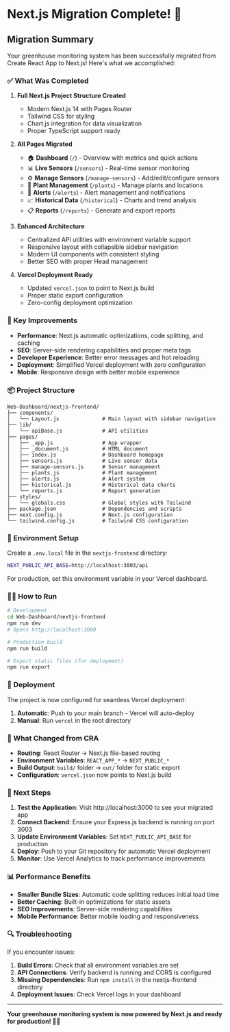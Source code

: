 # Next.js Migration Complete! 🎉

## Migration Summary

Your greenhouse monitoring system has been successfully migrated from Create React App to Next.js! Here's what we accomplished:

### ✅ What Was Completed

1. **Full Next.js Project Structure Created**
   - Modern Next.js 14 with Pages Router
   - Tailwind CSS for styling
   - Chart.js integration for data visualization
   - Proper TypeScript support ready

2. **All Pages Migrated**
   - 🏠 **Dashboard** (`/`) - Overview with metrics and quick actions
   - 📊 **Live Sensors** (`/sensors`) - Real-time sensor monitoring
   - ⚙️ **Manage Sensors** (`/manage-sensors`) - Add/edit/configure sensors
   - 🌱 **Plant Management** (`/plants`) - Manage plants and locations
   - 🚨 **Alerts** (`/alerts`) - Alert management and notifications  
   - 📈 **Historical Data** (`/historical`) - Charts and trend analysis
   - 📋 **Reports** (`/reports`) - Generate and export reports

3. **Enhanced Architecture**
   - Centralized API utilities with environment variable support
   - Responsive layout with collapsible sidebar navigation
   - Modern UI components with consistent styling
   - Better SEO with proper Head management

4. **Vercel Deployment Ready**
   - Updated `vercel.json` to point to Next.js build
   - Proper static export configuration
   - Zero-config deployment optimization

### 🚀 Key Improvements

- **Performance**: Next.js automatic optimizations, code splitting, and caching
- **SEO**: Server-side rendering capabilities and proper meta tags
- **Developer Experience**: Better error messages and hot reloading  
- **Deployment**: Simplified Vercel deployment with zero configuration
- **Mobile**: Responsive design with better mobile experience

### 📦 Project Structure

```
Web-Dashboard/nextjs-frontend/
├── components/
│   └── Layout.js              # Main layout with sidebar navigation
├── lib/
│   └── apiBase.js             # API utilities
├── pages/
│   ├── _app.js                # App wrapper
│   ├── _document.js           # HTML document
│   ├── index.js               # Dashboard homepage
│   ├── sensors.js             # Live sensor data
│   ├── manage-sensors.js      # Sensor management
│   ├── plants.js              # Plant management
│   ├── alerts.js              # Alert system
│   ├── historical.js          # Historical data charts
│   └── reports.js             # Report generation
├── styles/
│   └── globals.css            # Global styles with Tailwind
├── package.json               # Dependencies and scripts
├── next.config.js             # Next.js configuration
└── tailwind.config.js         # Tailwind CSS configuration
```

### 🔧 Environment Setup

Create a `.env.local` file in the `nextjs-frontend` directory:

```bash
NEXT_PUBLIC_API_BASE=http://localhost:3003/api
```

For production, set this environment variable in your Vercel dashboard.

### 🏃‍♂️ How to Run

```bash
# Development
cd Web-Dashboard/nextjs-frontend
npm run dev
# Opens http://localhost:3000

# Production build
npm run build

# Export static files (for deployment)
npm run export
```

### 🚀 Deployment

The project is now configured for seamless Vercel deployment:

1. **Automatic**: Push to your main branch - Vercel will auto-deploy
2. **Manual**: Run `vercel` in the root directory

### 🔄 What Changed from CRA

- **Routing**: React Router → Next.js file-based routing
- **Environment Variables**: `REACT_APP_*` → `NEXT_PUBLIC_*`
- **Build Output**: `build/` folder → `out/` folder for static export
- **Configuration**: `vercel.json` now points to Next.js build

### 🎯 Next Steps

1. **Test the Application**: Visit http://localhost:3000 to see your migrated app
2. **Connect Backend**: Ensure your Express.js backend is running on port 3003
3. **Update Environment Variables**: Set `NEXT_PUBLIC_API_BASE` for production
4. **Deploy**: Push to your Git repository for automatic Vercel deployment
5. **Monitor**: Use Vercel Analytics to track performance improvements

### 📊 Performance Benefits

- **Smaller Bundle Sizes**: Automatic code splitting reduces initial load time
- **Better Caching**: Built-in optimizations for static assets
- **SEO Improvements**: Server-side rendering capabilities
- **Mobile Performance**: Better mobile loading and responsiveness

### 🔍 Troubleshooting

If you encounter issues:

1. **Build Errors**: Check that all environment variables are set
2. **API Connections**: Verify backend is running and CORS is configured
3. **Missing Dependencies**: Run `npm install` in the nextjs-frontend directory
4. **Deployment Issues**: Check Vercel logs in your dashboard

---

**Your greenhouse monitoring system is now powered by Next.js and ready for production! 🌱✨**
